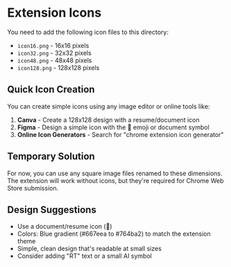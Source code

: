 # Extension Icons

You need to add the following icon files to this directory:

- `icon16.png` - 16x16 pixels
- `icon32.png` - 32x32 pixels  
- `icon48.png` - 48x48 pixels
- `icon128.png` - 128x128 pixels

## Quick Icon Creation

You can create simple icons using any image editor or online tools like:

1. **Canva** - Create a 128x128 design with a resume/document icon
2. **Figma** - Design a simple icon with the 📄 emoji or document symbol
3. **Online Icon Generators** - Search for "chrome extension icon generator"

## Temporary Solution

For now, you can use any square image files renamed to these dimensions. The extension will work without icons, but they're required for Chrome Web Store submission.

## Design Suggestions

- Use a document/resume icon (📄)
- Colors: Blue gradient (#667eea to #764ba2) to match the extension theme
- Simple, clean design that's readable at small sizes
- Consider adding "RT" text or a small AI symbol